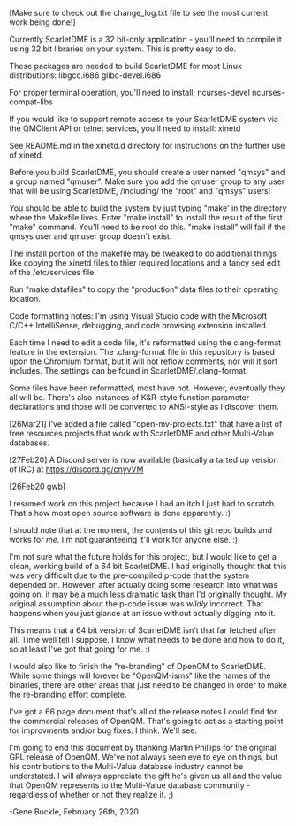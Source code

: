 [Make sure to check out the change_log.txt file to see the most
 current work being done!]

Currently ScarletDME is a 32 bit-only application - you'll need to
compile it using 32 bit libraries on your system.  This is pretty
easy to do.

These packages are needed to build ScarletDME for most Linux distributions:
libgcc.i686
glibc-devel.i686

For proper terminal operation, you'll need to install:
ncurses-devel
ncurses-compat-libs

If you would like to support remote access to your ScarletDME system
via the QMClient API or telnet services, you'll need to install:
xinetd

See README.md in the xinetd.d directory for instructions on the further use of 
xinetd.

Before you build ScarletDME, you should create a user named "qmsys" and
a group named "qmuser".  Make sure you add the qmuser group to any user
that will be using ScarletDME, /including/ the "root" and "qmsys" users!

You should be able to build the system by just typing "make' in the directory
where the Makefile lives.  Enter "make install" to install the result of the
first "make" command.  You'll need to be root do this.  "make install" will 
fail if the qmsys user and qmuser group doesn't exist.

The install portion of the makefile may be tweaked to do additional things like
copying the xinetd files to thier required locations and a fancy sed edit of
the /etc/services file.

Run "make datafiles" to copy the "production" data files to their operating 
location.

Code formatting notes:
I'm using Visual Studio code with the Microsoft C/C++ IntelliSense, debugging,
and code browsing extension installed.  

Each time I need to edit a code file, it's reformatted using the clang-format
feature in the extension.  The .clang-format file in this repository is based
upon the Chromium format, but it will not reflow comments, nor will it
sort includes.  The settings can be found in ScarletDME/.clang-format.

Some files have been reformatted, most have not.  However, eventually they all
will be.  There's also instances of K&R-style function parameter declarations
and those will be converted to ANSI-style as I discover them.

[26Mar21] I've added a file called "open-mv-projects.txt" that have a list of free
          resources projects that work with ScarletDME and other Multi-Value databases.

[27Feb20] A Discord server is now available (basically a tarted up version of IRC) at
          https://discord.gg/cnyvVM

[26Feb20 gwb]

I resumed work on this project because I had an itch I just had to scratch.
That's how most open source software is done apparently. :)

I should note that at the moment, the contents of this git repo builds and
works for *me*.  I'm not guaranteeing it'll work for anyone else. :)

I'm not sure what the future holds for this project, but I would like to get 
a clean, working build of a 64 bit ScarletDME.  I had originally thought that
this was very difficult due to the pre-compiled p-code that the system depended
on.  However, after actually doing some research into what was going on, it 
may be a much less dramatic task than I'd originally thought.  My original 
assumption about the p-code issue was *wildly* incorrect.  That happens when
you just glance at an issue without actually digging into it.

This means that a 64 bit version of ScarletDME isn't that far fetched after
all.  Time well tell I suppose.  I know what needs to be done and how to do 
it, so at least I've got that going for me. :)

I would also like to finish the "re-branding" of OpenQM to ScarletDME.
While some things will forever be "OpenQM-isms" like the names of the binaries,
there are other areas that just need to be changed in order to make the
re-branding effort complete.

I've got a 66 page document that's all of the release notes I could find for
the commercial releases of OpenQM.  That's going to act as a starting point
for improvments and/or bug fixes.  I think.  We'll see.

I'm going to end this document by thanking Martin Phillips for the original
GPL release of OpenQM.  We've not always seen eye to eye on things, but his
contributions to the Multi-Value database industry cannot be understated.
I will always appreciate the gift he's given us all and the value that OpenQM
represents to the Multi-Value database community - regardless of whether or not
they realize it. ;)

-Gene Buckle, February 26th, 2020.
